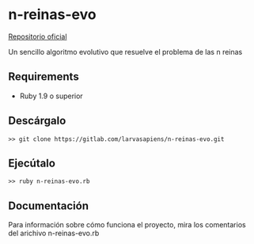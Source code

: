 # n-reinas-evo
[Repositorio oficial](https://gitlab.com/larvasapiens/n-reinas-evo)

Un sencillo algoritmo evolutivo que resuelve el problema de las n reinas

## Requirements

* Ruby 1.9 o superior

## Descárgalo

```
>> git clone https://gitlab.com/larvasapiens/n-reinas-evo.git
```

## Ejecútalo

```
>> ruby n-reinas-evo.rb
```

## Documentación

Para información sobre cómo funciona el proyecto, mira los comentarios del arichivo n-reinas-evo.rb